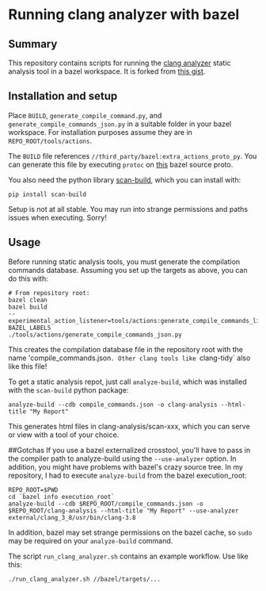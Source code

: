 # Running clang analyzer with bazel
## Summary
This repository contains scripts for running the [clang
analyzer](http://clang-analyzer.llvm.org/) static
analysis tool in a bazel workspace. It is forked from [this
gist](https://gist.github.com/bsilver8192/0115ee5d040bb601e3b7).

## Installation and setup
Place `BUILD`, `generate_compile_command.py`, and
`generate_compile_commands_json.py` in a suitable folder in your bazel
workspace. For installation purposes assume they are in `REPO_ROOT/tools/actions`.

The `BUILD` file references `//third_party/bazel:extra_actions_proto_py`. You
can generate this file by executing `protoc` on
[this](https://github.com/bazelbuild/bazel/blob/master/src/main/protobuf/extra_actions_base.proto)
bazel source proto.

You also need the python library
[scan-build](https://github.com/rizsotto/scan-build), which you can install
with:

```
pip install scan-build
```

Setup is not at all stable. You may run into strange permissions and paths
issues when executing. Sorry!

## Usage
Before running static analysis tools, you must generate the compilation commands
database. Assuming you set up the targets as above, you can do this with:

```
# From repository root:
bazel clean
bazel build
--experimental_action_listener=tools/actions:generate_compile_commands_listener
BAZEL_LABELS
./tools/actions/generate_compile_commands_json.py
```

This creates the compilation database file in the repository root with the name
'compile_commands.json`. Other clang tools like `clang-tidy` also like this
file!

To get a static analysis repot, just call `analyze-build`, which was installed
with the `scan-build` python package:

```
analyze-build --cdb compile_commands.json -o clang-analysis --html-title "My Report" 
```

This generates html files in clang-analysis/scan-xxx, which you can serve or
view with a tool of your choice.

##Gotchas
If you use a bazel externalized crosstool, you'll have to pass in the compiler
path to analyze-build using the `--use-analyzer` option. In addition, you might
have problems with bazel's crazy source tree. In my repository, I had to execute
`analyze-build` from the bazel execution_root:

```
REPO_ROOT=$PWD
cd `bazel info execution_root`
analyze-build --cdb $REPO_ROOT/compile_commands.json -o $REPO_ROOT/clang-analysis --html-title "My Report" --use-analyzer external/clang_3_8/usr/bin/clang-3.8
```

In addition, bazel may set strange permissions on the bazel cache, so `sudo` may
be required on your `analyze-build` command.

The script `run_clang_analyzer.sh` contains an example workflow. Use like this:

```
./run_clang_analyzer.sh //bazel/targets/...
```
